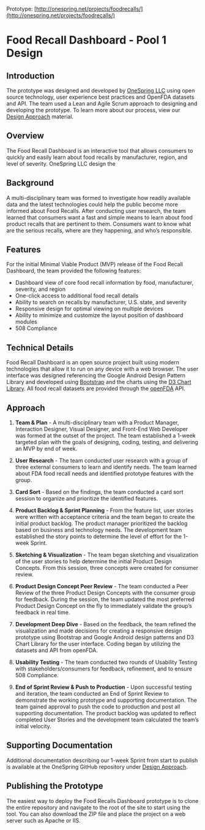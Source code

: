Prototype: [http://onespring.net/projects/foodrecalls/](http://onespring.net/projects/foodrecalls/)

# Food Recall Dashboard - Pool 1 Design

## Introduction
The prototype was designed and developed by [OneSpring LLC](http://onespring.net/) using open source technology, user experience best practices and OpenFDA datasets and API. The team used a Lean and Agile Scrum approach to designing and developing the prototype. To learn more about our process, view our [Design Approach](https://github.com/onespring/foodrecalls/blob/master/design_approach/OneSpring_Design_Approach.pdf) material.

## Overview
The Food Recall Dashboard is an interactive tool that allows consumers to quickly and easily learn about food recalls by manufacturer, region, and level of severity. OneSpring LLC design the 

## Background
A multi-disciplinary team was formed to investigate how readily available data and the latest technologies could help the public become more informed about Food Recalls. After conducting user research, the team learned that consumers want a fast and simple means to learn about food product recalls that are pertinent to them. Consumers want to know what are the serious recalls, where are they happening, and who’s responsible.

## Features
For the initial Minimal Viable Product (MVP) release of the Food Recall Dashboard, the team provided the following features:

*	Dashboard view of core food recall information by food, manufacturer, severity, and region
*	One-click access to additional food recall details
*	Ability to search on recalls by manufacturer, U.S. state, and severity
*	Responsive design for optimal viewing on multiple devices
*	Ability to minimize and customize the layout position of dashboard modules
*	508 Compliance

## Technical Details
Food Recall Dashboard is an open source project built using modern technologies that allow it to run on any device with a web browser. The user interface was designed referencing the Google Android Design Pattern Library and developed using [Bootstrap](http://getbootstrap.com/) and the charts using the [D3 Chart Library](http://d3js.org/). All food recall datasets are provided through the [openFDA](https://open.fda.gov/) API.

## Approach
1. **Team & Plan** - A multi-disciplinary team with a Product Manager, Interaction Designer, Visual Designer, and Front-End Web Developer was formed at the outset of the project. The team established a 1-week targeted plan with the goals of designing, coding, testing, and delivering an MVP by end of week. 

2. **User Research** - The team conducted user research with a group of three external consumers to learn and identify needs. The team learned about FDA food recall needs and identified prototype features with the group.

3. **Card Sort** - Based on the findings, the team conducted a card sort session to organize and prioritize the identified features.

4. **Product Backlog & Sprint Planning** - From the feature list, user stories were written with acceptance criteria and the team began to create the initial product backlog. The product manager prioritized the backlog based on business and technology needs. The development team established the story points to determine the level of effort for the 1-week Sprint.

5. **Sketching & Visualization** - The team began sketching and visualization of the user stories to help determine the initial Product Design Concepts. From this session, three concepts were created for consumer review.

6. **Product Design Concept Peer Review** - The team conducted a Peer Review of the three Product Design Concepts with the consumer group for feedback. During the session, the team updated the most preferred Product Design Concept on the fly to immediately validate the group’s feedback in real time.

7. **Development Deep Dive** - Based on the feedback, the team refined the visualization and made decisions for creating a responsive design prototype using Bootstrap and Google Android design patterns and D3 Chart Library for the user interface. Coding began by utilizing the datasets and API from openFDA.

8. **Usability Testing** - The team conducted two rounds of Usability Testing with stakeholders/consumers for feedback, refinement, and to ensure 508 Compliance.

9. **End of Sprint Review & Push to Production** - Upon successful testing and iteration, the team conducted an End of Sprint Review to demonstrate the working prototype and supporting documentation. The team gained approval to push the code to production and post all supporting documentation.  The product backlog was updated to reflect completed User Stories and the development team calculated the team’s initial velocity.

## Supporting Documentation
Additional documentation describing our 1-week Sprint from start to publish is available at the OneSpring GitHub repository under [Design Approach](https://github.com/onespring/foodrecalls/blob/master/design_approach/OneSpring_Design_Approach.pdf).

## Publishing the Prototype
The easiest way to deploy the Food Recalls Dashboard prototype is to clone the entire repository and navigate to the root of the site to start using the tool. You can also download the ZIP file and place the project on a web server such as Apache or IIS.